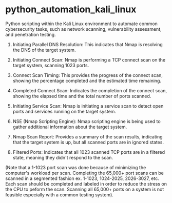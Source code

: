 # python_automation_kali_linux
Python scripting within the Kali Linux environment to automate common cybersecurity tasks, such as network scanning, vulnerability assessment, and penetration testing.


1. Initiating Parallel DNS Resolution: This indicates that Nmap is resolving the DNS of the target system.

2. Initiating Connect Scan: Nmap is performing a TCP connect scan on the target system, scanning 1023 ports.

3. Connect Scan Timing: This provides the progress of the connect scan, showing the percentage completed and the estimated time remaining.

4. Completed Connect Scan: Indicates the completion of the connect scan, showing the elapsed time and the total number of ports scanned.

5. Initiating Service Scan: Nmap is initiating a service scan to detect open ports and services running on the target system.

6. NSE (Nmap Scripting Engine): Nmap scripting engine is being used to gather additional information about the target system.

7. Nmap Scan Report: Provides a summary of the scan results, indicating that the target system is up, but all scanned ports are in ignored states.

8. Filtered Ports: Indicates that all 1023 scanned TCP ports are in a filtered state, meaning they didn't respond to the scan.

(Note that a 1-1023 port scan was done because of minimizing the computer's workload per scan. Completing the 65,000+ port scans can be scanned
 in a segmented fashion ex. 1-1023, 1024-2025, 2026-3027, etc. Each scan should be completed and labeled in order to reduce the stress on 
 the CPU to peform the scan. Scanning all 65,000+ ports on a system is not feasible especially with a common testing system).
